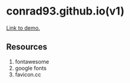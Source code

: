 # conrad93.github.io(v1)

[Link to demo.](https://conrad93.github.io)

## Resources
1. fontawesome
2. google fonts
3. favicon.cc